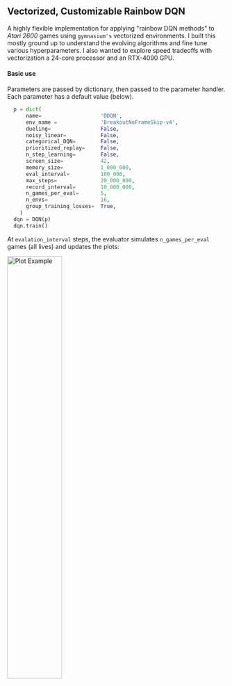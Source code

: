 
## Vectorized, Customizable Rainbow DQN
A highly flexible implementation for applying "rainbow DQN methods" to *Atari 2600* games using `gymnasium's` vectorized environments.  I built this mostly ground up to understand the evolving algorithms and fine tune various hyperparameters. I also wanted to explore speed tradeoffs with vectorization a 24-core processor and an RTX-4090 GPU.

#### Basic use
Parameters are passed by dictionary, then passed to the parameter handler. Each parameter has a default value (below). 
```python
  p = dict(
      name=                   'DDQN',
      env_name =              'BreakoutNoFrameSkip-v4',
      dueling=                False,
      noisy_linear=           False,
      categorical_DQN=        False,
      prioritized_replay=     False,
      n_step_learning=        False,
      screen_size=            42,
      memory_size=            1_000_000,
      eval_interval=          100_000,
      max_steps=              20_000_000, 
      record_interval=        10_000_000, 
      n_games_per_eval=       5,
      n_envs=                 16,
      group_training_losses=  True,
    )
  dqn = DQN(p)
  dqn.train()
```

At `evalation_interval` steps, the evaluator simulates `n_games_per_eval` games (all lives) and updates the plots:
<div style="width: auto; height: calc(100% - 13px); overflow: hidden;">
  <img src="assets/plot_example.png" style="display: block; width: 50%; margin-bottom: -13px;" alt="Plot Example">
</div>

#### Logging
Parameters, checkpoints, videos, and evaluation histories are all saved to or updated in the `[log_dir]/[name]` directory, based on parameter settings.    

#### Memory
The replay buffer takes the most memory.  The main constraint is the replay buffer.  Memory use is `memory_size` $* ($`screen_size`$^2) * 5$.  The default setting of $1,000,000 * 84 * 84 * 5 \sim 35$ GB.  We delete the memory buffer on exiting the training loop to avoid an out of memory crash if, e.g., multiple instances of `DQN` are opened in the notebook.

#### Vectorization
##### *Parallel environments*
The training loop uses `gymnasium`'s vectorzed environment structure. The original *DeepMind* algortith performs a policy update every 4 steps, on a batch of $32$ transitions taken from the replay buffer.  In a vectorized environment, we need to adjust:  If `n_envs` $=1$, we perform a policy update every 4 steps.  If `n_envs` $= 4$, we perform a policy update each step. However, if `n_envs` $= 8$, we perform two updates of $32$ each step and, similarly, if `n_envs`=16 we perform four batch updates of $32$ each step.  The effect of training multiple batches consecutively (i.e., out of turn) becomes irrelevant as a large memory buffer is filled.
##### *Option to grouping the backward passes for large `n_envs`*
If the `n_envs` parameter is $\geq 4 $ and if the `group_training_losses == True`, the policy update will accumulate the loss over multiple forward passes and train on the average backward pass. For example, if `n_envs ==` 16, it will conduct $16 \div 4 = 4 $ forward passes, accumulate the losses, then conduct $1$ backward pass on $1/4$ of that accumulated loss tensor.

**Note:**
The `gymnasium` vectorized environments, as the `n_envs` increase, don't appear to produce significant speed increases.  Using Intel I9 (24 cores) and NVIDIA RTX 4090.  I tested up to 32 threads, but the speed increase was diminishing.  I was not running this on an isolated machine, so other processes were possibly interfering.
- **Basic DQN**: 16 vectorized environments vs single environment: 20-22% faster.
- **Rainbow DQN**: 16 vectorized environments vs single environment: 25-29% faster.

#### Environment wrappers
I've created custom `gymnasium` wrappers that likely exist. I've also used a few `gymnasium`-compatible wrappers from the `stable_baselines3` library.

1. `five_stack`: stores each state / new state in a combined 5 frame stack observation, such that [:4] is the *state* and [1:] is the *next_state*.
2. `fire_on_life_loss`: the original **DeepMind** algorithim used a 5% epsilon for evaluation mode to avoid games getting stuck.  For example, games like `breakout` that require a `FIRE` command to restart after each life lost will pause indefinitely if we use a pure `argmax` policy that returns an action other than `FIRE`.  This wrapper, if used, automatically triggers a fire when a life is lost, allowing us to lower the epsilon closer to zero to rely solely on the policy's best actions.  In many games the difference won't matter.
3. `noop_reset` allows for a range of noop_steps upon a reset.
4. `set_seed`: to seed single or vectorized environments.  In my implementation the same seed is applied as the random and numpy seed (although vectorized seeds are increments of the given seed)

#### Screen size
The standard approach resizes the default color screen (210,160,3) to b&w (84,84).  But for certain "boxy" games (e.g., **Breakout**), (42,42) works as well, allowing a 75% reduction in memory. I haven't run exact like-for-like comparisons nor have I run tests using 42x42 frame size on a wide range of Atari games.  The modification from the *DeepMind* convolutional layer format is constructed by altering the kernel and stride on the first convolutional layer:
```python
    # Adjust the kernal and stride for conv layer 1 based on screen size
    assert (screen_size in [42, 84]), "Screen size must be 42 or 84"
    kernel1, stride1 = (8, 4) if screen_size == 84 else (4, 2)

    # Define convolutional layers
    conv1 = nn.Conv2d(in_channels=4,  out_channels=32, kernel_size=kernel1, stride=stride1)
    conv2 = nn.Conv2d(in_channels=32, out_channels=64, kernel_size=4, stride=2)
    conv3 = nn.Conv2d(in_channels=64, out_channels=64, kernel_size=3, stride=1)
```

#### Comparing results
To graph results from all runs in the log folder:
```python
from modules.utils import plot_multiple_results
plot_multiple_results([log_dir], names, col)
```

#### Video
Videos are periodically recorded by setting the `record_interval` parameters.  Set to `None` if no video needed.

#### To-dos / Future updates 
- **Tensorboard**: Move the monitoring of progress to a tensorboard to avoid the need to run experiments in Jupyter. 
- **Checkpoint playback or training resumption**: Policy checkpoints are currently saved, but no the environment or other training data.  So there is currrently no way to run a simulation from the checkpoint, nor is there a way to resume training from a checkpoint.

#### Set-up
These steps build the environment as of October 2024, but the dependencies have been changing, so I haven't included an environment file.  
Please check the `Gymnasium` docs at the [Farama Foundation]('https://gymnasium.farama.org/') if this doesn't work.  The `RecordVideo` wrapper requires `moviepy`. 
```bash
conda create -n my_atari_env -c conda-forge python=3.10 pytorch numpy swig tqdm -y
pip install gymnasium[atari,accept-rom-license] moviepy
```

For `Gymnasium`-compatible wrappers from `stable-baselines3`:
```bash  
pip install stable-baselines3   
```


#### Default options
Edit the default parameters directly in the default_parameters.py file:
```python    
  SimpleNamespace(

    # Rainbow DQN Flags
    doubleQ=                   False,
    dueling=                   False,
    categorical_DQN=           False,
    noisy_linear=              False,
    prioritized_replay=        False,
    n_step_learning=           False,

    # Vectorization Parameters
    n_envs=                    8,
    group_training_losses=     False,

    # Environment Parameters
    asynchronous=             False,
    seed=                     0,
    env_name=                 "BreakoutNoFrameskip-v4",
    screen_size=              84,
    noop_min=                 10,
    noop_max=                 10,
    fire_on_life_loss=        False,

    # Device
    device=                   torch.device('cuda'),

    # Model Parameters
    memory_size=              1_000_000,
    batch_size=               32,
    random_starts=            50_000,
    learning_rate=            0.0000625,
    gradient_clamping=        True,
    gamma=                    0.99,
    scale_around_zero=        False,
    fc1_out=                  512,

    # Experimental Parameters
    batch_norm=               False,
    layer_norm=               False,

    # Epsilon Parameters
    epsilon_start=            1.0,
    epsilon_final=            0.1,
    epsilon_decay_steps=      1_000_000,
    eval_epsilon=             0.05,

    # Interval Parameters
    policy_update_interval=   4,
    pbar_update_interval=     100,
    target_update_interval=   10_000,
    eval_interval=            50_000,
    n_games_per_eval=        10,
    checkpoint_interval=      2_500_000,
    record_interval=         None,

    # Exit Conditions
    max_steps=               20_000_000,
    exit_trailing_average=   10_000,
    exit_time_limit=        1200,  # Time in minutes

    # Rainbow Parameters
    # Categorical DQN Parameters
    atom_size=               51,
    Vmin=                    -10,
    Vmax=                    10,

    # Priority Replay Parameters
    alpha=                   0.6,
    beta_start=              0.4,
    beta_frames=             100_000,
    pr_epsilon=              1e-5,

    # N-step Learning Parameters
    n_steps=                 3,
    n_memory_size=           500,
    n_gamma=                 0.99,

    # Logging Parameters
    main_log_dir=            'logs',
    group_dir=               '[no group name]',
    video_dir=               'videos',
    name=                    '[no name]',
    note=                    '[no note]',
    overwrite_previous=      False,
    data_logging=            True,
    data_plotting=           False,
    trailing_avg_trail=      20,
)
  ```

#### Citations / acknolowledgements / licenses:
If you use ideas from this work, please cite these papers:
1. Mnih, V., Kavukcuoglu, K., Silver, D., Rusu, A. A., Veness, J., Bellemare, M. G., ... & Hassabis, D. (2013). *Playing Atari with Deep Reinforcement Learning*, [arXiv:1312.5602](https://arxiv.org/abs/1312.5602)
2. Hessel, M., Modayil, J., Van Hasselt, H., Schaul, T., Ostrovski, G., Dabney, W., ... & Silver, D. (2017). *Rainbow: Combining Improvements in Deep Reinforcement Learning*,[arXiv:1710.02298](https://arxiv.org/abs/1710.02298). This paper integrates several key advancements in deep reinforcement learning, including:
<small>
- **Double Q-Learning** ([*Deep Reinforcement Learning with Double Q-learning*](https://arxiv.org/abs/1509.06461), Van Hasselt et al., 2015)  
- **Prioritized Experience Replay** ([*Prioritized Experience Replay*](https://arxiv.org/abs/1511.05952), Schaul et al., 2015)  
- **Dueling Network Architectures** ([*Dueling Network Architectures for Deep Reinforcement Learning*](https://arxiv.org/abs/1511.06581), Wang et al., 2015)  
- **Multi-step Learning** ([*Multi-step Reinforcement Learning: A Unifying Algorithm*](https://arxiv.org/abs/1703.01327), De Asis et al., 2017)  
- **Distributional RL** ([*A Distributional Perspective on Reinforcement Learning*](https://arxiv.org/abs/1707.06887), Bellemare et al., 2017)  
- **Noisy Nets** ([*Noisy Networks for Exploration*](https://arxiv.org/abs/1706.10295), Fortunato et al., 2017)  
</small>

For coding, understanding, and inspiration, I relied on the following:
<small>
1. Wetlui's basic [DQN implementation](https://github.com/wetliu/dqn_pytorch) was a great starting point for this project. 
2. Curt Park's repository [rainbow-is-all-you-need](https://github.com/Curt-Park/rainbow-is-all-you-need) was helpful in understanding the underlying concepts of each of the rainbow methods.
</small>

Also, thanks to:
- [Farama Foundation](https://gymnasium.farama.org/) for producing, maintaining, `gymnasium` environments, documentation, and libraries.
- [stablebaselines3](https://github.com/DLR-RM/stable-baselines3) for maintaining the `stable-baselines3` libraries and wrappers available.
- *Atari 2600 ROMs*, under the [atari-roms](https://github.com/mattgrose/atari-roms) repository. See licensing.